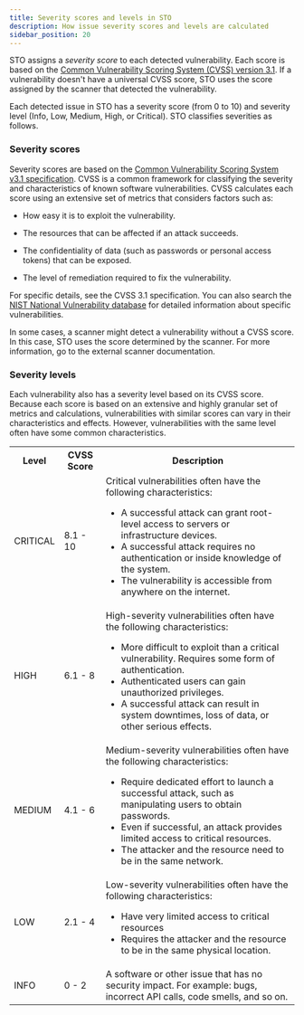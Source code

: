 ```yaml
---
title: Severity scores and levels in STO
description: How issue severity scores and levels are calculated
sidebar_position: 20
---
```


STO assigns a *severity score* to each detected vulnerability. Each score is based on the [Common Vulnerability Scoring System (CVSS) version 3.1](https://www.first.org/cvss/examples). If a vulnerability doesn't have a universal CVSS score, STO uses the score assigned by the scanner that detected the vulnerability. 

Each detected issue in STO has a severity score (from 0 to 10) and severity level (Info, Low, Medium, High, or Critical). STO classifies severities as follows.

### Severity scores

Severity scores are based on the [Common Vulnerability Scoring System v3.1 specification](https://www.first.org/cvss/examples). CVSS is a common framework for classifying the severity and characteristics of known software vulnerabilities. CVSS calculates each score using an extensive set of metrics that considers factors such as:

* How easy it is to exploit the vulnerability.

* The resources that can be affected if an attack succeeds.

* The confidentiality of data (such as passwords or personal access tokens) that can be exposed.

* The level of remediation required to fix the vulnerability.

For specific details, see the CVSS 3.1 specification. You can also search the [NIST National Vulnerability database](https://nvd.nist.gov/vuln/search) for detailed information about specific vulnerabilities.

In some cases, a scanner might detect a vulnerability without a CVSS score. In this case, STO uses the score determined by the scanner. For more information, go to the external scanner documentation. 

### Severity levels
Each vulnerability also has a severity level based on its CVSS score. Because each score is based on an extensive and highly granular set of metrics and calculations, vulnerabilities with similar scores can vary in their characteristics and effects. However, vulnerabilities with the same level often have some common characteristics. 

<table><tbody>
     <tr>
        <th>Level</th>
        <th>CVSS Score</th>
        <th>Description</th>
    </tr>
    <tr>
        <td>CRITICAL</td>
        <td>8.1 - 10</td>
        <td>Critical vulnerabilities often have the following characteristics:
            <ul>
                <li>A successful attack can grant root-level access to servers or infrastructure devices.</li>
                <li>A successful attack requires no authentication or inside knowledge of the system.</li> 
                <li>The vulnerability is accessible from anywhere on the internet.</li>
            </ul>  
        </td>
    </tr>
    <tr>
        <td>HIGH</td>
        <td>6.1 - 8</td>
        <td>High-severity vulnerabilities often have the following characteristics:
            <ul>
                <li>More difficult to exploit than a critical vulnerability. Requires some form of authentication.</li>
                <li>Authenticated users can gain unauthorized privileges.</li> 
                <li>A successful attack can result in system downtimes, loss of data, or other serious effects.</li>
            </ul>  
        </td>
    </tr>
    <tr>
        <td>MEDIUM</td>
        <td>4.1 - 6</td>
        <td>Medium-severity vulnerabilities often have the following characteristics:
            <ul>
                <li>Require dedicated effort to launch a successful attack, such as manipulating users to obtain passwords.</li>
                <li>Even if successful, an attack provides limited access to critical resources.</li> 
                <li>The attacker and the resource need to be in the same network.</li>
            </ul>  
        </td>
    </tr>
    <tr>
        <td>LOW</td>
        <td>2.1 - 4</td>
        <td>Low-severity vulnerabilities often have the following characteristics:
            <ul>
                <li>Have very limited access to critical resources</li>
                <li>Requires the attacker and the resource to be in the same physical location.</li> 
            </ul>  
        </td>
    </tr>
    <tr>
        <td>INFO</td>
        <td>0 - 2</td>
        <td>A software or other issue that has no security impact. For example: bugs, incorrect API calls, code smells, and so on. </td>
    </tr>
</tbody></table>
